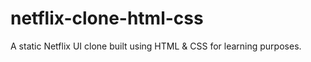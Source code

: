 # netflix-clone-html-css
A static Netflix UI clone built using HTML &amp; CSS for learning purposes.
